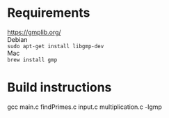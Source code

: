 # Requirements
https://gmplib.org/  
Debian  
`sudo apt-get install libgmp-dev`  
Mac  
`brew install gmp`  
# Build instructions
gcc main.c findPrimes.c input.c multiplication.c -lgmp
